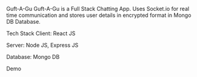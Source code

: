 Guft-A-Gu
Guft-A-Gu is a Full Stack Chatting App. Uses Socket.io for real time communication and stores user details in encrypted format in Mongo DB Database.

Tech Stack
Client: React JS

Server: Node JS, Express JS

Database: Mongo DB

Demo

